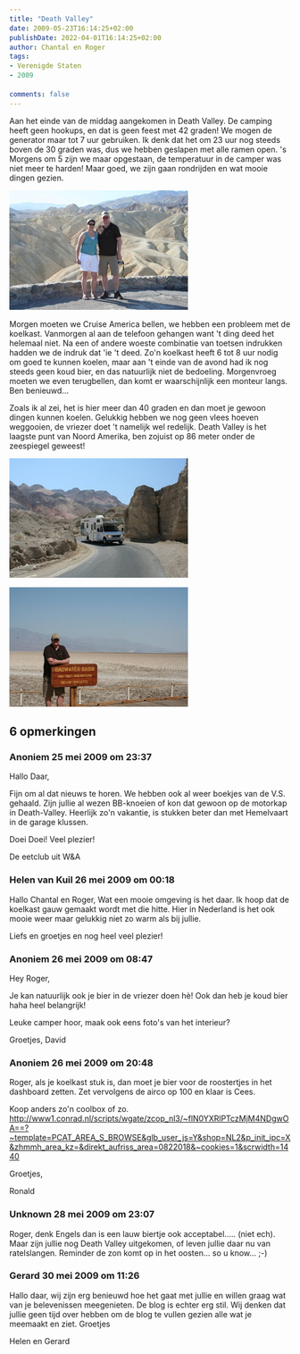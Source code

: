 ```yaml
---
title: "Death Valley"
date: 2009-05-23T16:14:25+02:00
publishDate: 2022-04-01T16:14:25+02:00
author: Chantal en Roger
tags:
- Verenigde Staten
- 2009

comments: false
---
```


Aan het einde van de middag aangekomen in Death Valley. De camping heeft geen hookups, en dat is geen feest met 42 graden! We mogen de generator maar tot 7 uur gebruiken. Ik denk dat het om 23 uur nog steeds boven de 30 graden was, dus we hebben geslapen met alle ramen open. 's Morgens om 5 zijn we maar opgestaan, de temperatuur in de camper was niet meer te harden! Maar goed, we zijn gaan rondrijden en wat mooie dingen gezien.

![Zabriskie Point](./images/20090523_IMG_7013.JPG)

Morgen moeten we Cruise America bellen, we hebben een probleem met de koelkast. Vanmorgen al aan de telefoon gehangen want 't ding deed het helemaal niet. Na een of andere woeste combinatie van toetsen indrukken hadden we de indruk dat 'ie 't deed. Zo'n koelkast heeft 6 tot 8 uur nodig om goed te kunnen koelen, maar aan 't einde van de avond had ik nog steeds geen koud bier, en das natuurlijk niet de bedoeling. Morgenvroeg moeten we even terugbellen, dan komt er waarschijnlijk een monteur langs. Ben benieuwd...

Zoals ik al zei, het is hier meer dan 40 graden en dan moet je gewoon dingen kunnen koelen. Gelukkig hebben we nog geen vlees hoeven weggooien, de vriezer doet 't namelijk wel redelijk.
Death Valley is het laagste punt van Noord Amerika, ben zojuist op 86 meter onder de zeespiegel geweest!

![Death Valley](./images/20090523_IMG_7065.jpg)

![Badwater Basin](./images/20090523_IMG_7036.JPG)

## 6 opmerkingen

### Anoniem 25 mei 2009 om 23:37

Hallo Daar,

Fijn om al dat nieuws te horen. We hebben ook al weer boekjes van de V.S. gehaald.
Zijn jullie al wezen BB-knoeien of kon dat gewoon op de motorkap in Death-Valley. Heerlijk zo'n vakantie, is stukken beter dan met Hemelvaart in de garage klussen.

Doei Doei!
Veel plezier!

De eetclub uit W&A

### Helen van Kuil 26 mei 2009 om 00:18

Hallo Chantal en Roger,
Wat een mooie omgeving is het daar.
Ik hoop dat de koelkast gauw gemaakt wordt met die hitte.
Hier in Nederland is het ook mooie weer maar gelukkig niet zo warm als bij jullie.

Liefs en groetjes en nog heel veel plezier!

### Anoniem 26 mei 2009 om 08:47

Hey Roger,

Je kan natuurlijk ook je bier in de vriezer doen hè! Ook dan heb je koud bier haha heel belangrijk!

Leuke camper hoor, maak ook eens foto's van het interieur?

Groetjes,
David

### Anoniem 26 mei 2009 om 20:48

Roger, als je koelkast stuk is, dan moet je bier voor de roostertjes in het dashboard zetten. Zet vervolgens de airco op 100 en klaar is Cees.

Koop anders zo'n coolbox of zo.
http://www1.conrad.nl/scripts/wgate/zcop_nl3/~flN0YXRlPTczMjM4NDgwOA==?~template=PCAT_AREA_S_BROWSE&glb_user_js=Y&shop=NL2&p_init_ipc=X&zhmmh_area_kz=&direkt_aufriss_area=0822018&~cookies=1&scrwidth=1440

Groetjes,

Ronald

### Unknown 28 mei 2009 om 23:07

Roger, denk Engels dan is een lauw biertje ook acceptabel..... (niet ech). Maar zijn jullie nog Death Valley uitgekomen, of leven jullie daar nu van ratelslangen. Reminder de zon komt op in het oosten... so u know... ;-)

### Gerard 30 mei 2009 om 11:26

Hallo daar, wij zijn erg benieuwd hoe het gaat met jullie en willen graag wat van je belevenissen meegenieten. De blog is echter erg stil. Wij denken dat jullie geen tijd over hebben om de blog te vullen gezien alle wat je meemaakt en ziet.
Groetjes

Helen en Gerard
